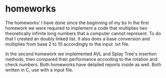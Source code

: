 # homeworks
The homeworks' I have done since the beginning of my bs
In the first homework we were required to implement a code that multiplies two theoretically infinite long numbers that a computer cannot represent. To do that I created an doubly linked list. It also does a base conversion and multiplies from base 2 to 10 accordingly to the input .txt file.

In the second homework we implemented AVL and Splay Tree's insertion methods, then compared their performance according to the rotation and check numbers.
Both homeworks have detailed reports inside as well.
Both written in C, use with a input file.
